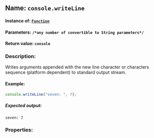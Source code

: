 ## Name: `console.writeLine`

#### Instance of: [`Function`](Function.md)

#### Parameters: `/*any number of convertible to String parameters*/`

#### Return value: `console`

### Description:

Writes arguments appended with the new line character or 
characters sequence (platform dependent) to standard 
output stream.

#### Example:

```js
console.writeLine("seven: ", 7);
```

##### Expected output:

```
seven: 7

```

### Properties:



